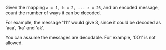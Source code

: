 Given the mapping `a = 1, b = 2, ... z = 26`, and an encoded message, count the number of ways it can be decoded.

For example, the message '111' would give 3, since it could be decoded as 'aaa', 'ka' and 'ak'.

You can assume the messages are decodable. For example, '001' is not allowed.
